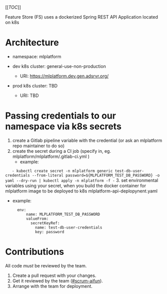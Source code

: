 [[_TOC_]]

Feature Store (FS) uses a dockerized Spring REST API Application located on k8s

# Architecture
* namespace: mlplatform
  
* dev k8s cluster: general-use-non-production
  - URI: https://mlplatform.dev.gen.adsrvr.org/
* prod k8s cluster: TBD 
  - URI: TBD

# Passing credentials to our namespace via k8s secrets

1. create a Gitlab pipeline variable with the credential (or ask an mlplatform repo maintainer to do so)
2. create the secret during a CI job (specify in, eg. mlplatform/mlplatform/.gitlab-ci.yml )
    * example: 
    
`    - kubectl create secret -n mlplatform generic test-db-user-credentials --from-literal password=${MLPLATFORM_TEST_DB_PASSWORD} -o yaml --dry-run | kubectl apply -n mlplatform -f -
`
3. set environmental variables using your secret, when you build the docker container for mlplatform image to be deployed to k8s
mlplatform-api-deplopynent.yaml
   * example:
     
           env:
               name: MLPLATFORM_TEST_DB_PASSWORD
               valueFrom:
                 secretKeyRef:
                   name: test-db-user-credentials
                   key: password
    

# Contributions

All code *must* be reviewed by the team.

1. Create a pull request with your changes.
1. Get it reviewed by the team ([#scrum-aifun](https://thetradedesk.slack.com/archives/C01RMJ10G79)).
1. Arrange with the team for deployment.
